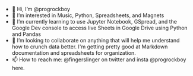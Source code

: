 - 👋 Hi, I’m @progrockboy
- 👀 I’m interested in Music, Python, Spreadsheets, and Magnets
- 🌱 I’m currently learning to use Jupyter Notebook, GSpread, and the Google Dev console to access live Sheets in Google Drive using Python and Pandas
- 💞️ I’m looking to collaborate on anything that will help me understand how to crunch data better. I'm getting pretty good at Markdown documentation and spreadsheets for organization.
- 📫 How to reach me: @fingerslinger on twitter and insta @progrockboy here.

<!---
progrockboy/progrockboy is a ✨ special ✨ repository because its `README.md` (this file) appears on your GitHub profile.
You can click the Preview link to take a look at your changes.
--->

